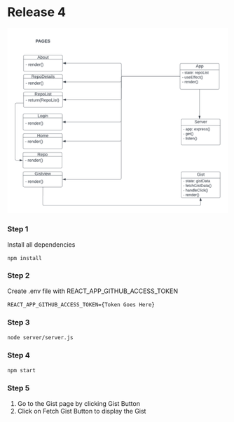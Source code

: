 # Release 4
![UML Diagram](SE577_UML.png)
### Step 1
Install all dependencies
```
npm install
```
### Step 2
Create .env file with REACT_APP_GITHUB_ACCESS_TOKEN
```
REACT_APP_GITHUB_ACCESS_TOKEN={Token Goes Here}
```
### Step 3
```
node server/server.js
```
### Step 4
```
npm start
```
### Step 5
1. Go to the Gist page by clicking Gist Button
2. Click on Fetch Gist Button to display the Gist
